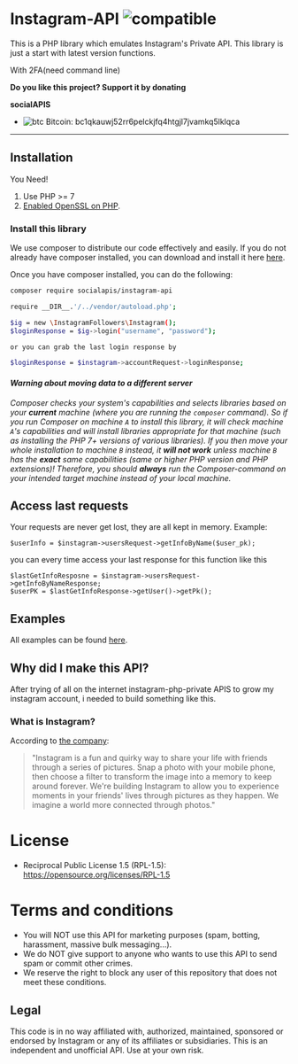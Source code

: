 # Instagram-API  ![compatible](https://img.shields.io/badge/PHP%207-Compatible-brightgreen.svg) 

This is a PHP library which emulates Instagram's Private API. This library is just a start with latest version functions. 

With 2FA(need command line)

**Do you like this project? Support it by donating**

**socialAPIS**

- ![btc](https://raw.githubusercontent.com/reek/anti-adblock-killer/gh-pages/images/bitcoin.png) Bitcoin: bc1qkauwj52rr6pelckjfq4htgjl7jvamkq5lklqca

----------
## Installation
You Need! 

1. Use PHP >= 7
2. [Enabled OpenSSL on PHP](https://www.php.net/manual/de/openssl.installation.php).

### Install this library
We use composer to distribute our code effectively and easily. If you do not already have composer installed, you can download and install it here [here](https://getcomposer.org/download/).

Once you have composer installed, you can do the following:
```sh
composer require socialapis/instagram-api
```

```sh
require __DIR__.'/../vendor/autoload.php';

$ig = new \InstagramFollowers\Instagram();
$loginResponse = $ig->login("username", "password");

or you can grab the last login response by

$loginResponse = $instagram->accountRequest->loginResponse;
```

#### _Warning about moving data to a different server_

_Composer checks your system's capabilities and selects libraries based on your **current** machine (where you are running the `composer` command). So if you run Composer on machine `A` to install this library, it will check machine `A`'s capabilities and will install libraries appropriate for that machine (such as installing the PHP 7+ versions of various libraries). If you then move your whole installation to machine `B` instead, it **will not work** unless machine `B` has the **exact** same capabilities (same or higher PHP version and PHP extensions)! Therefore, you should **always** run the Composer-command on your intended target machine instead of your local machine._


## Access last requests

Your requests are never get lost, they are all kept in memory.
Example:
```
$userInfo = $instagram->usersRequest->getInfoByName($user_pk);
```

you can every time access your last response for this function like this
```
$lastGetInfoResposne = $instagram->usersRequest->getInfoByNameResponse;
$userPK = $lastGetInfoResponse->getUser()->getPk();
```


## Examples

All examples can be found [here](https://github.com/socialAPIS/Instagram-API/tree/master/examples).

## Why did I make this API?

After trying of all on the internet instagram-php-private APIS to grow my instagram account, i needed to build something like this.

### What is Instagram?
According to [the company](https://instagram.com/about/faq/):

> "Instagram is a fun and quirky way to share your life with friends through a series of pictures. Snap a photo with your mobile phone, then choose a filter to transform the image into a memory to keep around forever. We're building Instagram to allow you to experience moments in your friends' lives through pictures as they happen. We imagine a world more connected through photos."

# License

- Reciprocal Public License 1.5 (RPL-1.5): https://opensource.org/licenses/RPL-1.5

# Terms and conditions

- You will NOT use this API for marketing purposes (spam, botting, harassment, massive bulk messaging...).
- We do NOT give support to anyone who wants to use this API to send spam or commit other crimes.
- We reserve the right to block any user of this repository that does not meet these conditions.

## Legal

This code is in no way affiliated with, authorized, maintained, sponsored or endorsed by Instagram or any of its affiliates or subsidiaries. This is an independent and unofficial API. Use at your own risk.
